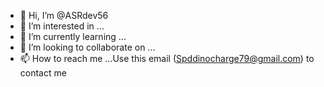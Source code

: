 - 👋 Hi, I’m @ASRdev56
- 👀 I’m interested in ...
- 🌱 I’m currently learning ...
- 💞️ I’m looking to collaborate on ...
- 📫 How to reach me ...Use this email (Spddinocharge79@gmail.com) to contact me 

<!---
ASRdev56/ASRdev56 is a ✨ special ✨ repository because its `README.md` (this file) appears on your GitHub profile.
You can click the Preview link to take a look at your changes.
--->
